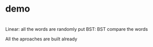 # demo

# 

Linear: all the words are randomly put
BST: BST compare the words 

All the aproaches are built already


